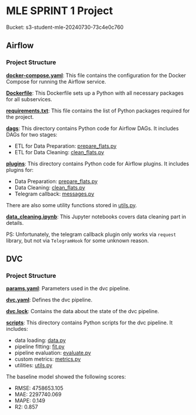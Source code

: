 # MLE SPRINT 1 Project

Bucket: s3-student-mle-20240730-73c4e0c760

## Airflow

### Project Structure

**[docker-compose.yaml](part1_airflow/docker-compose.yaml)**: This file contains the configuration for the Docker Compose for running the Airflow service.

**[Dockerfile](part1_airflow/Dockerfile)**: This Dockerfile sets up a Python with all necessary packages for all subservices.

**[requirements.txt](part1_airflow/requirements.txt)**: This file contains the list of Python packages required for the project.

**[dags](part1_airflow/dags)**: This directory contains Python code for Airflow DAGs. It includes DAGs for two stages:
- ETL for Data Preparation: [prepare_flats.py](part1_airflow/dags/prepare_flats.py)
- ETL for Data Cleaning: [clean_flats.py](part1_airflow/dags/clean_flats.py)

**[plugins](plugins)**: This directory contains Python code for Airflow plugins. It includes plugins for:
- Data Preparation: [prepare_flats.py](part1_airflow/plugins/steps/prepare_flats.py)
- Data Cleaning: [clean_flats.py](part1_airflow/plugins/steps/clean_flats.py)
- Telegram callback: [messages.py](part1_airflow/plugins/steps/messages.py)

There are also some utility functions stored in [utils.py](part1_airflow/plugins/utils.py).

**[data_cleaning.ipynb](part1_airflow/notebooks/data_cleaning.ipynb)**: This Jupyter notebooks covers data cleaning part in details.

PS: Unfortunately, the telegram callback plugin only works via `request` library, but not via `TelegramHook` for some unknown reason.

## DVC

### Project Structure

**[params.yaml](part2_dvc/params.yaml)**: Parameters used in the dvc pipeline.

**[dvc.yaml](part2_dvc/dvc.yaml)**: Defines the dvc pipeline.

**[dvc.lock](part2_dvc/dvc.lock)**: Contains the data about the state of the dvc pipeline.

**[scripts](part2_dvc/scripts)**: This directory contains Python scripts for the dvc pipeline. It includes:
- data loading: [data.py](part2_dvc/scripts/data.py)
- pipeline fitting: [fit.py](part2_dvc/scripts/fit.py)
- pipeline evaluation: [evaluate.py](part2_dvc/scripts/evaluate.py)
- custom metrics: [metrics.py](part2_dvc/scripts/metrics.py)
- utilities: [utils.py](part2_dvc/scripts/utils.py)

The baseline model showed the following scores:
- RMSE: 4758653.105
- MAE: 2297740.069
- MAPE: 0.149
- R2: 0.857


